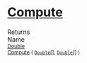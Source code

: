 # [Compute](./Dtw-100664152.md)


Returns<img width=500/>Name
<br>
<sub>[Double](https://docs.microsoft.com/en-us/dotnet/api/System.Double)</sub><img width=500/><sub>[Compute](./Dtw-100664152.md) ( [`Double`](https://docs.microsoft.com/en-us/dotnet/api/System.Double)[], [`Double`](https://docs.microsoft.com/en-us/dotnet/api/System.Double)[] )</sub><br>


